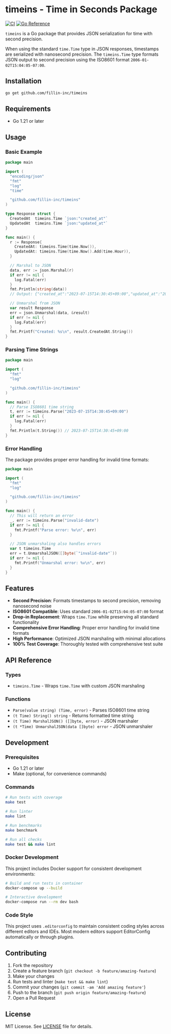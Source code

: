 # timeins - Time in Seconds Package

[![CI](https://github.com/fillin-inc/timeins/actions/workflows/ci.yml/badge.svg)](https://github.com/fillin-inc/timeins/actions/workflows/ci.yml)
[![Go Reference](https://pkg.go.dev/badge/github.com/fillin-inc/timeins.svg)](https://pkg.go.dev/github.com/fillin-inc/timeins)

`timeins` is a Go package that provides JSON serialization for time with second precision.

When using the standard `time.Time` type in JSON responses, timestamps are serialized with nanosecond precision. The `timeins.Time` type formats JSON output to second precision using the ISO8601 format `2006-01-02T15:04:05-07:00`.

## Installation

```bash
go get github.com/fillin-inc/timeins
```

## Requirements

- Go 1.21 or later

## Usage

### Basic Example

```go
package main

import (
  "encoding/json"
  "fmt"
  "log"
  "time"

  "github.com/fillin-inc/timeins"
)

type Response struct {
  CreatedAt  timeins.Time `json:"created_at"`
  UpdatedAt  timeins.Time `json:"updated_at"`
}

func main() {
  r := Response{
    CreatedAt: timeins.Time(time.Now()),
    UpdatedAt: timeins.Time(time.Now().Add(time.Hour)),
  }

  // Marshal to JSON
  data, err := json.Marshal(r)
  if err != nil {
    log.Fatal(err)
  }
  fmt.Println(string(data))
  // Output: {"created_at":"2023-07-15T14:30:45+09:00","updated_at":"2023-07-15T15:30:45+09:00"}

  // Unmarshal from JSON
  var result Response
  err = json.Unmarshal(data, &result)
  if err != nil {
    log.Fatal(err)
  }
  fmt.Printf("Created: %s\n", result.CreatedAt.String())
}
```

### Parsing Time Strings

```go
package main

import (
  "fmt"
  "log"

  "github.com/fillin-inc/timeins"
)

func main() {
  // Parse ISO8601 time string
  t, err := timeins.Parse("2023-07-15T14:30:45+09:00")
  if err != nil {
    log.Fatal(err)
  }
  fmt.Println(t.String()) // 2023-07-15T14:30:45+09:00
}
```

### Error Handling

The package provides proper error handling for invalid time formats:

```go
package main

import (
  "fmt"
  "log"

  "github.com/fillin-inc/timeins"
)

func main() {
  // This will return an error
  _, err := timeins.Parse("invalid-date")
  if err != nil {
    fmt.Printf("Parse error: %v\n", err)
  }

  // JSON unmarshaling also handles errors
  var t timeins.Time
  err = t.UnmarshalJSON([]byte(`"invalid-date"`))
  if err != nil {
    fmt.Printf("Unmarshal error: %v\n", err)
  }
}
```

## Features

- **Second Precision**: Formats timestamps to second precision, removing nanosecond noise
- **ISO8601 Compatible**: Uses standard `2006-01-02T15:04:05-07:00` format
- **Drop-in Replacement**: Wraps `time.Time` while preserving all standard functionality
- **Comprehensive Error Handling**: Proper error handling for invalid time formats
- **High Performance**: Optimized JSON marshaling with minimal allocations
- **100% Test Coverage**: Thoroughly tested with comprehensive test suite

## API Reference

### Types

- `timeins.Time` - Wraps `time.Time` with custom JSON marshaling

### Functions

- `Parse(value string) (Time, error)` - Parses ISO8601 time string
- `(t Time) String() string` - Returns formatted time string
- `(t Time) MarshalJSON() ([]byte, error)` - JSON marshaler
- `(t *Time) UnmarshalJSON(data []byte) error` - JSON unmarshaler
## Development

### Prerequisites

- Go 1.21 or later
- Make (optional, for convenience commands)

### Commands

```bash
# Run tests with coverage
make test

# Run linter
make lint

# Run benchmarks
make benchmark

# Run all checks
make test && make lint
```

### Docker Development

This project includes Docker support for consistent development environments:

```bash
# Build and run tests in container
docker-compose up --build

# Interactive development
docker-compose run --rm dev bash
```

### Code Style

This project uses `.editorconfig` to maintain consistent coding styles across different editors and IDEs. Most modern editors support EditorConfig automatically or through plugins.

## Contributing

1. Fork the repository
2. Create a feature branch (`git checkout -b feature/amazing-feature`)
3. Make your changes
4. Run tests and linter (`make test && make lint`)
5. Commit your changes (`git commit -am 'Add amazing feature'`)
6. Push to the branch (`git push origin feature/amazing-feature`)
7. Open a Pull Request

## License

MIT License. See [LICENSE](https://github.com/fillin-inc/timeins/blob/master/LICENSE) file for details.
